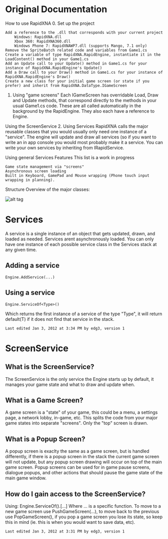 Original Documentation
======================

How to use RapidXNA
0. Set up the project

    Add a reference to the .dll that corresponds with your current project
        Windows: RapidXNA.dll
        Xbox 360: RapidXNA360.dll
        Windows Phone 7: RapidXNAWP7.dll (supports Mango, 7.1 only)
    Remove the SpriteBatch related code and variables from Game1.cs
    Create a variable of type RapidXNA.RapidEngine, instantiate it in the LoadContent() method in your Game1.cs
    Add an Update call to your Update() method in Game1.cs for your instance of RapidXNA.RapidEngine's Update()
    Add a Draw call to your Draw() method in Game1.cs for your instance of RapidXNA.RapidEngine's Draw()
    Create a new class for your initial game screen (or state if you prefer) and inherit from RapidXNA.DataType.IGameScreen

1. Using "game screens"
Each IGameScreen has overridable Load, Draw and Update methods, that correspond directly to the methods in your usual Game1.cs code. 
These are all called automatically in the background by the RapidEngine. They also each have a reference to Engine.

Using the ScreenService
2. Using Services
RapidXNA calls the major reusable classes that you would usually only need one instance of a "service". 
The engine will update and draw all services (so if you want to write an in app console you would most probably 
make it a service. You can write your own services by inheriting from IRapidService.

Using general Services
Features
This list is a work in progress

    Game state management via "screens"
    Asynchronous screen loading
    Built in Keyboard, GamePad and Mouse wrapping (Phone touch input wrapping in planning).

Structure
Overview of the major classes:

![alt tag](http://i40.tinypic.com/34qpooi.png)

Services
========

A service is a single instance of an object that gets updated, drawn, and loaded as needed. 
Services arent asynchronously loaded. You can only have one instance of each 
possible service class in the Services stack at any given time.

Adding a service
----------------
	Engine.AddService(...)

Using a service
---------------
	Engine.ServiceOf<Type>()
Which returns the first instance of a service of the type "Type", it will return default(T) 
if it does not find that service in the stack.

	Last edited Jan 3, 2012 at 3:34 PM by edg3, version 1

ScreenService
=============

What is the ScreenService?
--------------------------
The ScreenService is the only service the Engine starts up by default, it manages your game state 
and what to draw and update when.

What is a Game Screen?
----------------------
A game screen is a "state" of your game, this could be a menu, a settings page, a network lobby, 
in-game, etc. This splits the code from your major game states into separate "screens". 
Only the "top" screen is drawn.

What is a Popup Screen?
-----------------------
A popup screen is exaclty the same as a game screen, but is handled differently, if there is a popup 
screen in the stack the current game screen will not update, but any popup screen drawing will 
occur on top of the main game screen. Popup screens can be used for in game pause screens, dialogue popups, 
and other actions that should pause the game state of the main game window.

How do I gain access to the ScreenService?
------------------------------------------
Using:
	Engine.ServiceOf<ScreenService>().[...]
Where ... is a specific function. To move to a new game screen use PushGameScreen(...), to move back to 
the previous use PopGameScreen(), if you pop a game screen you lose its state, so keep this in mind 
(ie. this is when you would want to save data, etc).

	Last edited Jan 3, 2012 at 3:31 PM by edg3, version 1